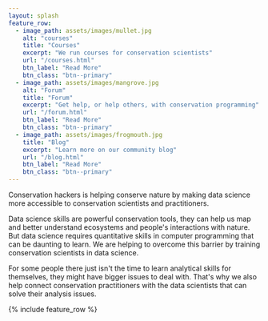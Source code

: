 ```yaml
---
layout: splash
feature_row:
  - image_path: assets/images/mullet.jpg
    alt: "courses"
    title: "Courses"
    excerpt: "We run courses for conservation scientists"
    url: "/courses.html"
    btn_label: "Read More"
    btn_class: "btn--primary"
  - image_path: assets/images/mangrove.jpg
    alt: "Forum"
    title: "Forum"
    excerpt: "Get help, or help others, with conservation programming"
    url: "/forum.html"
    btn_label: "Read More"
    btn_class: "btn--primary"
  - image_path: assets/images/frogmouth.jpg
    title: "Blog"
    excerpt: "Learn more on our community blog"
    url: "/blog.html"
    btn_label: "Read More"
    btn_class: "btn--primary"
---
```


Conservation hackers is helping conserve nature by making data science more accessible to conservation scientists and
practitioners.

Data science skills are powerful conservation tools, they can help us map and better understand ecosystems and people's interactions with nature. But data science requires quantitative skills in computer programming that can be daunting to learn. We are helping to overcome this barrier by training conservation scientists in data science.

For some people there just isn't the time to learn analytical skills for themselves, they might have bigger issues to deal with. That's why we also help connect conservation practitioners with the data scientists that can solve their analysis issues.


{% include feature_row %}
